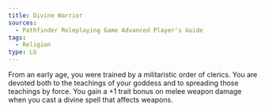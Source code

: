 ```yaml
---
title: Divine Warrior
sources:
  - Pathfinder Roleplaying Game Advanced Player's Guide
tags:
  - Religion
type: LG
---
```


From an early age, you were trained by a militaristic order of clerics. You are devoted both to the teachings of your goddess and to spreading those teachings by force. You gain a +1 trait bonus on melee weapon damage when you cast a divine spell that affects weapons.

